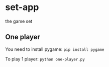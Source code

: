 # set-app
the game set

## One player
You need to install pygame:
`pip install pygame`

To play 1 player:
`python one-player.py`
